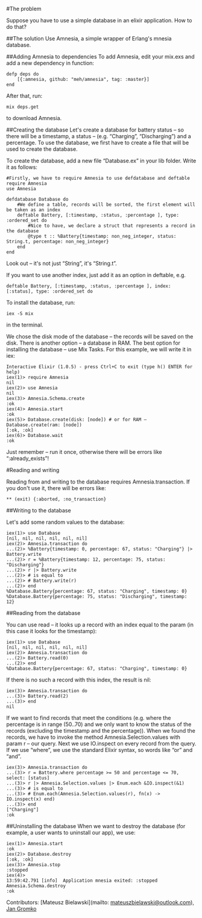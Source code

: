 #The problem

Suppose you have to use a simple database in an elixir application. How to do that?

##The solution
Use Amnesia, a simple wrapper of Erlang's mnesia database.

##Adding Amnesia to dependencies
To add Amnesia, edit your mix.exs and add a new dependency in function:

    defp deps do
        [{:amnesia, github: "meh/amnesia", tag: :master}]
    end

After that, run:

    mix deps.get

to download Amnesia.

##Creating the database
Let's create a database for battery status – so there will be a timestamp, a status – (e.g. “Charging”, “Discharging”) and a percentage. To use the database, we first have to create a file that will be used to create the database.


To create the database, add a new file “Database.ex” in your lib folder. Write it as follows:

    #Firstly, we have to require Amnesia to use defdatabase and deftable
    require Amnesia
    use Amnesia
    
    defdatabase Database do
    	#We define a table, records will be sorted, the first element will be taken as an index
		deftable Battery, [:timestamp, :status, :percentage ], type: :ordered_set do 
			#Nice to have, we declare a struct that represents a record in the database
			@type t :: %Battery{timestamp: non_neg_integer, status: String.t, percentage: non_neg_integer}
		end
    end
Look out – it's not just “String”, it's “String.t”.

If you want to use another index, just add it as an option in deftable, e.g.
    
    deftable Battery, [:timestamp, :status, :percentage ], index: [:status], type: :ordered_set do 


To install the database, run:

    iex -S mix 

in the terminal. 

We chose the disk mode of the database – the records will be saved on the disk. There is another option – a database in RAM.
The best option for installing the database – use Mix Tasks. For this example, we will write it in iex:

    Interactive Elixir (1.0.5) - press Ctrl+C to exit (type h() ENTER for help)
    iex(1)> require Amnesia
    nil
    iex(2)> use Amnesia
    nil
    iex(3)> Amnesia.Schema.create
    :ok
    iex(4)> Amnesia.start
    :ok
    iex(5)> Database.create(disk: [node]) # or for RAM – Database.create(ram: [node])
    [:ok, :ok]
    iex(6)> Database.wait
    :ok

Just remember – run it once, otherwise there will be errors like “:already_exists”!

#Reading and writing

Reading from and writing to the database requires Amnesia.transaction. If you don't use it, there will be errors like:

    ** (exit) {:aborted, :no_transaction}

##Writing to the database

Let's add some random values to the database:

    iex(1)> use Database
    [nil, nil, nil, nil, nil, nil]
    iex(2)> Amnesia.transaction do
    ...(2)> %Battery{timestamp: 0, percentage: 67, status: "Charging"} |> Battery.write
    ...(2)> r = %Battery{timestamp: 12, percentage: 75, status: "Discharging"} 
    ...(2)> r |> Battery.write 
    ...(2)> # is equal to
    ...(2)> # Battery.write(r)
    ...(2)> end
    %Database.Battery{percentage: 67, status: "Charging", timestamp: 0}
    %Database.Battery{percentage: 75, status: "Discharging", timestamp: 12}

##Reading from the database

You can use read – it looks up a record with an index equal to the param (in this case it looks for the timestamp):

    iex(1)> use Database
    [nil, nil, nil, nil, nil, nil]
    iex(2)> Amnesia.transaction do
    ...(2)> Battery.read(0)       
    ...(2)> end
    %Database.Battery{percentage: 67, status: "Charging", timestamp: 0}

If there is no such a record with this index, the result is nil:

    iex(3)> Amnesia.transaction do
    ...(3)> Battery.read(2)
    ...(3)> end
    nil

If we want to find records that meet the conditions (e.g. where the percentage is in range (50..70) and we only want to know the status of the records (excluding the timestamp and the percentage)). 
When we found the records, we have to invoke the method Amnesia.Selection.values with param r – our query. Next we use IO.inspect on every record from the query.
If we use “where”, we use the standard Elixir syntax, so words like “or” and “and”. 

    iex(3)> Amnesia.transaction do
    ...(3)> r = Battery.where percentage >= 50 and percentage <= 70, select: [status]
    ...(3)> r |> Amnesia.Selection.values |> Enum.each &IO.inspect(&1)
    ...(3)> # is equal to
    ...(3)> # Enum.each(Amnesia.Selection.values(r), fn(x) -> IO.inspect(x) end) 
    ...(3)> end
    ["Charging"]
    :ok

##Uninstalling the database
When we want to destroy the database (for example, a user wants to uninstall our app), we use:

    iex(1)> Amnesia.start
    :ok
    iex(2)> Database.destroy
    [:ok, :ok]
    iex(3)> Amnesia.stop
    :stopped
    iex(4)> 
    13:59:42.791 [info]  Application mnesia exited: :stopped
    Amnesia.Schema.destroy
    :ok

Contributors:
[Mateusz Bielawski](mailto: mateuszbielawski@outlook.com), [Jan Gromko](mailto:gromkojan@gmail.com)
